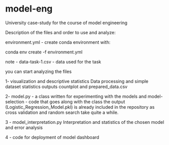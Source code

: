 # model-eng
University case-study for the course of model engineering

Description of the files and order to use and analyze:

environment.yml - create conda environment with:

conda env create -f environment.yml

note -  data-task-1.csv - data used for the task

you can start analyzing the files

1- visualization and descriptive statistics 
Data processing and simple dataset statistics 
outputs countplot and prepared_data.csv

2- model.py - a class written for experimenting with the models
and model-selection - code that goes along with the class
the output (Logistic_Regression_Model.pkl) is already included in the repository as cross validation and 
random search take quite a while.

3 - model_interpretation.py
Interpretation and statistics of the chosen model and error analysis

4 - code for deployment of model dashboard



